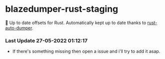 # blazedumper-rust-staging

🚀 Up to date offsets for Rust. Automatically kept up to date thanks to [rust-auto-dumper](https://github.com/Akandesh/rust-auto-dumper).


### Last Update 27-05-2022 01:12:17
- If there's something missing then open a issue and i'll try to add it asap.